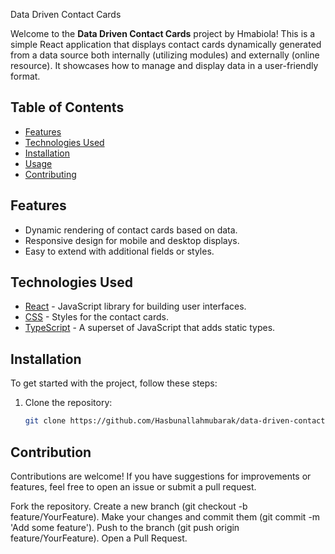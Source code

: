 Data Driven Contact Cards

Welcome to the **Data Driven Contact Cards** project by Hmabiola! This is a simple React application that displays contact cards dynamically generated from a data source both internally (utilizing modules) and externally (online resource). It showcases how to manage and display data in a user-friendly format.

## Table of Contents

- [Features](#features)
- [Technologies Used](#technologies-used)
- [Installation](#installation)
- [Usage](#usage)
- [Contributing](#contributing)

## Features

- Dynamic rendering of contact cards based on data.
- Responsive design for mobile and desktop displays.
- Easy to extend with additional fields or styles.

## Technologies Used

- [React](https://reactjs.org/) - JavaScript library for building user interfaces.
- [CSS](https://www.w3schools.com/css/) - Styles for the contact cards.
- [TypeScript](https://www.typescriptlang.org/) - A superset of JavaScript that adds static types.

## Installation

To get started with the project, follow these steps:

1. Clone the repository:
   ```bash
   git clone https://github.com/Hasbunallahmubarak/data-driven-contact-cards.git
   ```

## Contribution

Contributions are welcome! If you have suggestions for improvements or features, feel free to open an issue or submit a pull request.

Fork the repository.
Create a new branch (git checkout -b feature/YourFeature).
Make your changes and commit them (git commit -m 'Add some feature').
Push to the branch (git push origin feature/YourFeature).
Open a Pull Request.

